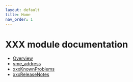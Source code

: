 ```yaml
---
layout: default
title: Home
nav_order: 1
---
```


# XXX module documentation

* [Overview](overview.md)
* [vme_address](vme_address.html)
* [xxxKnownProblems](xxxKnownProblems.md)
* [xxxReleaseNotes](xxxReleaseNotes.md)
